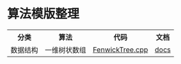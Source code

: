 # 算法模版整理

<table>
	<tr>
        <th>分类</th>
        <th>算法</th>
        <th>代码</th>
        <th>文档</th>
    </tr>
    <tr>
        <td rowspan="6">数据结构</td>
        <td>一维树状数组</td>
        <td><a href="./data_structure/FenwickTree.cpp">FenwickTree.cpp</a></td>
        <td><a href="./data_structure/FenwickTree.md">docs</a></td>
    </tr>

</table>
